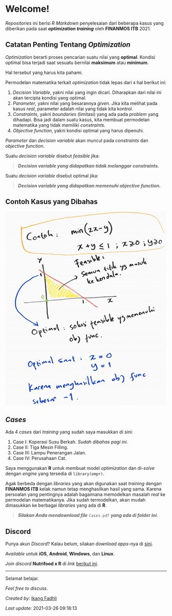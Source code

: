 Welcome\!
================

*Repositories* ini berisi *R Markdown* penyelesaian dari beberapa kasus
yang diberikan pada saat ***optimization training*** oleh **FINANMOS
ITB** 2021.

## Catatan Penting Tentang *Optimization*

*Optimization* berarti proses pencarian suatu nilai yang **optimal**.
Kondisi optimal bisa terjadi saat sesuatu bernilai **maksimum** atau
**minimum**.

Hal tersebut yang harus kita pahami.

Permodelan matematika terkait *optimization* tidak lepas dari `4` hal
berikut ini:

1.  *Decision Variable*, yakni nilai yang ingin dicari. Diharapkan dari
    nilai ini akan tercipta kondisi yang optimal.
2.  *Parameter*, yakni nilai yang besarannya *given*. Jika kita melihat
    pada kasus *real*, parameter adalah nilai yang tidak kita kontrol.
3.  *Constraints*, yakni *boundaries* (limitasi) yang ada pada *problem*
    yang dihadapi. Bisa jadi dalam suatu kasus, kita membuat permodelan
    matematika yang tidak memiliki *constraints*.
4.  *Objective function*, yakni kondisi optimal yang harus dipenuhi.

*Parameter* dan *decision variable* akan muncul pada *constraints* dan
*objective function*.

Suatu *decision variable* disebut *feasible* jika:

> ***Decision variable yang didapatkan tidak melanggar constraints.***

Suatu *decision variable* disebut optimal jika:

> ***Decision variable yang didapatkan memenuhi objective function.***

## Contoh Kasus yang Dibahas

<img src="contoh.jpg" width="1149" height="50%" />

## *Cases*

Ada 4 *cases* dari *training* yang sudah saya masukkan di sini:

1.  Case I: Koperasi Susu Berkah. *Sudah dibahas pagi ini*.
2.  Case II: Tiga Mesin Filling.
3.  Case III: Lampu Penerangan Jalan.
4.  Case IV: Perusahaan Cat.

Saya menggunakan **R** untuk membuat model *optimization* dan di-*solve*
dengan *engine* yang tersedia di `library(ompr)`.

Agak berbeda dengan *libraries* yang akan digunakan saat *training*
dengan **FINANMOS ITB** kelak namun tetap menghasilkan hasil yang sama.
Karena persoalan yang pentingnya adalah bagaimana memodelkan masalah
*real* ke permodelan matematikanya. Jika sudah termodelkan, akan mudah
dimasukkan ke berbagai *libraries* yang ada di **R**.

> ***Silakan Anda mendownload file*** `Cases.pdf` ***yang ada di folder
> ini***.

## **Discord**

Punya akun *Discord*? Kalau belum, silakan *download apps*-nya di
[sini](https://discord.com/).

*Available* untuk **iOS**, **Android**, **Windows**, dan **Linux**.

*Join discord* **Nutrifood x R** di *link* [berikut
ini](https://discord.gg/zy9XJgsf).

-----

Selamat belajar.

*Feel free to discuss*.

*Created by:* [Ikang Fadhli](https://ikanx101.com/)

*Last update:* 2021-03-26 09:18:13
